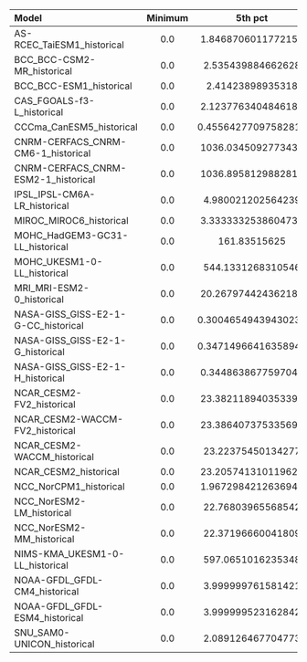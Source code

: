 Model | Minimum | 5th pct | Median | 95th pct | Maximum
 :-- |  :--:  |  :--:  |  :--:  |  :--:  |  :--: 
AS-RCEC_TaiESM1_historical | 0.0 | 1.8468706011772156 | 0.0 | 0.0 | 3.3976376056671143
BCC_BCC-CSM2-MR_historical | 0.0 | 2.535439884662628 | 0.08263691514730453 | 0.0 | 4.6737060546875
BCC_BCC-ESM1_historical | 0.0 | 2.41423898935318 | 0.053677747026085854 | 0.0 | 3.591454029083252
CAS_FGOALS-f3-L_historical | 0.0 | 2.1237763404846186 | 0.13690341636538506 | 0.0 | 3.569781541824341
CCCma_CanESM5_historical | 0.0 | 0.45564277097582817 | 0.0 | 0.0 | 9.990968704223633
CNRM-CERFACS_CNRM-CM6-1_historical | 0.0 | 1036.0345092773437 | 0.028154748491942883 | 0.0 | 1079.6639404296875
CNRM-CERFACS_CNRM-ESM2-1_historical | 0.0 | 1036.8958129882812 | 0.0011285815271548927 | 0.0 | 1079.7921142578125
IPSL_IPSL-CM6A-LR_historical | 0.0 | 4.980021202564239 | 0.0608834195882082 | 3.8924607093093775e-08 | 9.882848739624023
MIROC_MIROC6_historical | 0.0 | 3.3333332538604736 | 0.013083024707157165 | 0.0 | 3.3333332538604736
MOHC_HadGEM3-GC31-LL_historical | 0.0 | 161.83515625 | 0.019944812636822462 | 0.0 | 1093.564453125
MOHC_UKESM1-0-LL_historical | 0.0 | 544.1331268310546 | 0.062433005310595036 | 0.0 | 3291.7060546875
MRI_MRI-ESM2-0_historical | 0.0 | 20.267974424362183 | 0.09553122334182262 | 0.0 | 20.636322021484375
NASA-GISS_GISS-E2-1-G-CC_historical | 0.0 | 0.30046549439430237 | 0.0 | 0.0 | 4.978471755981445
NASA-GISS_GISS-E2-1-G_historical | 0.0 | 0.34714966416358944 | 0.0 | 0.0 | 4.871541976928711
NASA-GISS_GISS-E2-1-H_historical | 0.0 | 0.3448638677597043 | 0.0 | 0.0 | 4.917706489562988
NCAR_CESM2-FV2_historical | 0.0 | 23.382118940353394 | 0.0607807794585824 | 0.0 | 36.54866409301758
NCAR_CESM2-WACCM-FV2_historical | 0.0 | 23.386407375335693 | 0.05475608352571726 | 0.0 | 36.01853561401367
NCAR_CESM2-WACCM_historical | 0.0 | 23.22375450134277 | 0.07748996466398239 | 0.0 | 37.681522369384766
NCAR_CESM2_historical | 0.0 | 23.205741310119627 | 0.06513231247663498 | 0.0 | 38.89236831665039
NCC_NorCPM1_historical | 0.0 | 1.9672984212636946 | 0.0 | 0.0 | 3.2931039333343506
NCC_NorESM2-LM_historical | 0.0 | 22.76803965568542 | 0.0 | 0.0 | 31.513994216918945
NCC_NorESM2-MM_historical | 0.0 | 22.37196660041809 | 0.0 | 0.0 | 37.980106353759766
NIMS-KMA_UKESM1-0-LL_historical | 0.0 | 597.0651016235348 | 0.0678600799292326 | 0.0 | 3585.6201171875
NOAA-GFDL_GFDL-CM4_historical | 0.0 | 3.999999761581421 | 0.0 | 0.0 | 4.0
NOAA-GFDL_GFDL-ESM4_historical | 0.0 | 3.999999523162842 | 0.0 | 0.0 | 4.0
SNU_SAM0-UNICON_historical | 0.0 | 2.089126467704773 | 0.14528503268957138 | 0.0 | 3.411806106567383
